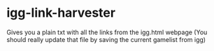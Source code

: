# igg-link-harvester
Gives you a plain txt with all the links from the igg.html webpage (You should really update that file by saving the current gamelist from igg)
